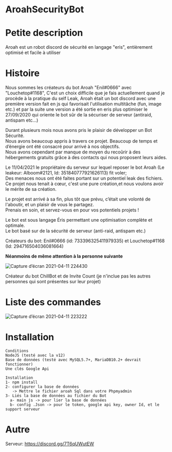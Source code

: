 # AroahSecurityBot

# Petite description
Aroah est un robot discord de sécurité en langage "eris", entièrement optimisé et facile à utiliser<br>

# Histoire
Nous sommes les créateurs du bot Aroah "Enil#0666" avec "Louchetop#1168", C'est un choix difficile que je fais actuellement quand je procède à la pratique du self Leak, Aroah était un bot discord avec une première version fait en js qui favorisait l'utilisation multitâche (fun, image etc.) et par la suite une version a été sortie en eris plus optimiser le 27/09/2020 qui oriente le bot sûr de la sécuriser de serveur (antiraid, antispam etc...)

Durant  plusieurs mois nous avons pris le plaisir de développer un Bot Sécurité.<br>
Nous avons beaucoup appris à travers ce projet. Beaucoup de temps et d’énergie ont été consacré pour arrivé à nos objectifs.<br>
Nous avons cependant par manque de moyen du recoûrir à des hébergements gratuits grâce à des contacts qui nous proposent leurs aides.

Le 11/04/2021 le propriétaire du serveur sur lequel reposer le bot Aroah (Le leakeur: Alboom#2121, Id: 351840777921626113) fit voler;<br>
Des menaces nous ont été faites portant sur un potentiel leak des fichiers.<br>
Ce projet nous tenait à cœur, c'est une pure création,et nous voulons avoir le mérite de sa création.<br>

Le projet est arrivé à sa fin, plus tôt que prévu, c’était une volonté de l'aboutir, et un plaisir de vous le partagez.<br>
Prenais en soin, et servez-vous en pour vos potentiels projets !<br>

Le bot est sous langage Éris permettant une optimisation complète et optimale.<br>
Le bot basé sur de la sécurité de serveur (anti-raid, antispam etc.)<br>

Créateurs du bot: Enil#0666 (id: 733396325411979335) et Louchetop#1168 (Id: 294716504036081664)<br>

__Néanmoins de même attention à la personne suivante__

![Capture d’écran 2021-04-11 224430](https://user-images.githubusercontent.com/65201353/114320729-a33a6b80-9b17-11eb-8044-cf06a0eea12c.png)

Créateur du bot ChillBot et de Invite Count (je n'inclue pas les autres personnes qui sont présentes sur leur projet)
# Liste des commandes

![Capture d’écran 2021-04-11 223222](https://user-images.githubusercontent.com/65201353/114320333-cebc5680-9b15-11eb-9328-c37d0f56f8ea.png)

# Installation
	Conditions
	NodeJS (testé avec la v12)
	Base de données (testé avec MySQL5.7+, MariaDB10.2+ devrait fonctionner)
	Une clés Google Api

	Installation
	1- npm install
	2- configurer la base de données
	   -> Mettre le fichier aroah Sql dans votre Phpmyadmin 
	3- Liés la base de données au fichier du Bot
	  a- main js -> pour lier la base de données 	 
	  b- config .Json -> pour le token, google api key, owner Id, et le support serveur
	  
# Autre
Serveur: https://discord.gg/7T6qUWutEW

